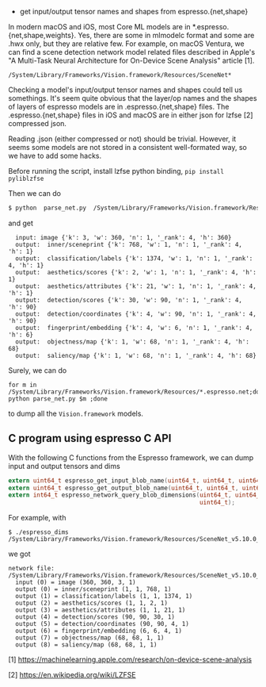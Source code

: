 * get input/output tensor names and shapes from espresso.{net,shape}

In modern macOS and iOS, most Core ML models are in *.espresso.{net,shape,weights}. Yes, there are some in mlmodelc format and 
some are .hwx only, but they are relative few. For example, on macOS Ventura, we can find a scene detection network model
related files described in Apple's "A Multi-Task Neural Architecture for On-Device Scene Analysis" article [1].

```
/System/Library/Frameworks/Vision.framework/Resources/SceneNet*
```

Checking a model's input/output tensor names and shapes could tell us somethings.
It's seem quite obvious that the layer/op names and the shapes of layers of espresso models are in .espresso.{net,shape} files.
The .espresso.{net,shape} files in iOS and macOS are in either json for lzfse [2] compressed json.

Reading .json (either compressed or not) should be trivial. However, it seems some models are not stored in a consistent
well-formated way, so we have to add some hacks.

Before running the script, install lzfse python binding, `pip install pyliblzfse`

Then we can do 
```bash
$ python  parse_net.py  /System/Library/Frameworks/Vision.framework/Resources/SceneNet_v5.10.0_vhh2692239_fe1.3_sc3.3_sa2.4_ae2.4_so2.4_od1.5_fp1.5.espresso.net 
```
and get
```
  input: image {'k': 3, 'w': 360, 'n': 1, '_rank': 4, 'h': 360}
  output:  inner/sceneprint {'k': 768, 'w': 1, 'n': 1, '_rank': 4, 'h': 1}
  output:  classification/labels {'k': 1374, 'w': 1, 'n': 1, '_rank': 4, 'h': 1}
  output:  aesthetics/scores {'k': 2, 'w': 1, 'n': 1, '_rank': 4, 'h': 1}
  output:  aesthetics/attributes {'k': 21, 'w': 1, 'n': 1, '_rank': 4, 'h': 1}
  output:  detection/scores {'k': 30, 'w': 90, 'n': 1, '_rank': 4, 'h': 90}
  output:  detection/coordinates {'k': 4, 'w': 90, 'n': 1, '_rank': 4, 'h': 90}
  output:  fingerprint/embedding {'k': 4, 'w': 6, 'n': 1, '_rank': 4, 'h': 6}
  output:  objectness/map {'k': 1, 'w': 68, 'n': 1, '_rank': 4, 'h': 68}
  output:  saliency/map {'k': 1, 'w': 68, 'n': 1, '_rank': 4, 'h': 68}

```

Surely, we can do
```
for m in /System/Library/Frameworks/Vision.framework/Resources/*.espresso.net;do python parse_net.py $m ;done
```
to dump all the `Vision.framework` models.

## C program using espresso C API

With the following C functions from the Espresso framework, we can dump input and output tensors and dims

```C
extern uint64_t espresso_get_input_blob_name(uint64_t, uint64_t, uint64_t);
extern uint64_t espresso_get_output_blob_name(uint64_t, uint64_t, uint64_t);
extern int64_t espresso_network_query_blob_dimensions(uint64_t, uint64_t, char*,
                                                      uint64_t);
```
For example, with 
```
$ ./espresso_dims   /System/Library/Frameworks/Vision.framework/Resources/SceneNet_v5.10.0_vhh2692239_fe1.3_sc3.3_sa2.4_ae2.4_so2.4_od1.5_fp1.5.espresso.net 
```
we got
```
network file: /System/Library/Frameworks/Vision.framework/Resources/SceneNet_v5.10.0_vhh2692239_fe1.3_sc3.3_sa2.4_ae2.4_so2.4_od1.5_fp1.5.espresso.net
  input (0) = image (360, 360, 3, 1)
  output (0) = inner/sceneprint (1, 1, 768, 1)
  output (1) = classification/labels (1, 1, 1374, 1)
  output (2) = aesthetics/scores (1, 1, 2, 1)
  output (3) = aesthetics/attributes (1, 1, 21, 1)
  output (4) = detection/scores (90, 90, 30, 1)
  output (5) = detection/coordinates (90, 90, 4, 1)
  output (6) = fingerprint/embedding (6, 6, 4, 1)
  output (7) = objectness/map (68, 68, 1, 1)
  output (8) = saliency/map (68, 68, 1, 1)

```

[1] https://machinelearning.apple.com/research/on-device-scene-analysis

[2] https://en.wikipedia.org/wiki/LZFSE
